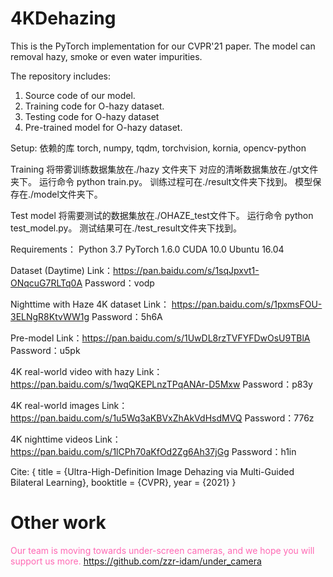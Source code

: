 # 4KDehazing
This is the PyTorch implementation for our CVPR'21 paper. 
The model can removal hazy, smoke or even water impurities.


The repository includes:
1. Source code of our model.
2. Training code for O-hazy dataset.
3. Testing code for O-hazy dataset
4. Pre-trained model for O-hazy dataset.

Setup:
依赖的库
torch, numpy, tqdm, torchvision, kornia, opencv-python


Training
将带雾训练数据集放在./hazy 文件夹下 对应的清晰数据集放在./gt文件夹下。
运行命令 python train.py。 
训练过程可在./result文件夹下找到。
模型保存在./model文件夹下。

Test model
将需要测试的数据集放在./OHAZE_test文件下。
运行命令 python test_model.py。
测试结果可在./test_result文件夹下找到。

Requirements：
Python 3.7
PyTorch 1.6.0
CUDA 10.0
Ubuntu 16.04


Dataset (Daytime)
Link：https://pan.baidu.com/s/1sqJpxvt1-ONqcuG7RLTq0A
Password：vodp

Nighttime with Haze 4K dataset
Link： https://pan.baidu.com/s/1pxmsFOU-3ELNgR8KtvWW1g
Password：5h6A

Pre-model
Link：https://pan.baidu.com/s/1UwDL8rzTVFYFDwOsU9TBlA 
Password：u5pk 

4K real-world video with hazy
Link：https://pan.baidu.com/s/1wqQKEPLnzTPqANAr-D5Mxw 
Password：p83y 

4K real-world images
Link：https://pan.baidu.com/s/1u5Wq3aKBVxZhAkVdHsdMVQ 
Password：776z 

4K nighttime videos
Link：https://pan.baidu.com/s/1lCPh70aKfOd2Zg6Ah37jGg 
Password：h1in 

Cite:
{
  title     = {Ultra-High-Definition Image Dehazing via Multi-Guided Bilateral Learning},
  booktitle = {CVPR},
  year      = {2021}
}


# Other work
<font color="Hotpink">Our team is moving towards under-screen cameras, and we hope you will support us more.</font>
https://github.com/zzr-idam/under_camera




